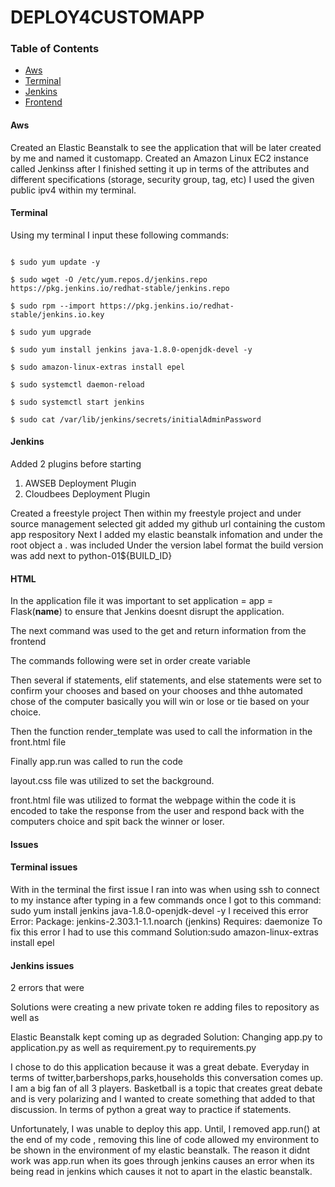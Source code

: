 # DEPLOY4CUSTOMAPP

### Table of Contents
* [Aws](#Aws)
* [Terminal](#Terminal)
* [Jenkins](#Jenkins)
* [Frontend](#HTML)


#### Aws
Created an Elastic Beanstalk to see the application that will be later created by me and named it customapp.
Created an Amazon Linux EC2 instance called Jenkinss after I finished setting it up in terms of the attributes and different specifications (storage, security group, tag, etc) I used the given public ipv4
within my terminal.

#### Terminal
Using my terminal I input these following commands:

```

$ sudo yum update -y

$ sudo wget -O /etc/yum.repos.d/jenkins.repo https://pkg.jenkins.io/redhat-stable/jenkins.repo

$ sudo rpm --import https://pkg.jenkins.io/redhat-stable/jenkins.io.key

$ sudo yum upgrade

$ sudo yum install jenkins java-1.8.0-openjdk-devel -y

$ sudo amazon-linux-extras install epel

$ sudo systemctl daemon-reload

$ sudo systemctl start jenkins

$ sudo cat /var/lib/jenkins/secrets/initialAdminPassword

```


#### Jenkins
Added 2 plugins before starting
1. AWSEB Deployment Plugin
2. Cloudbees Deployment Plugin

Created a freestyle project
Then within my freestyle project and under source management selected git added my github url containing the custom app respository 
Next I added my elastic beanstalk infomation and 
under the root object a . was included
Under the version label format the build version was add next to python-01${BUILD_ID}


#### HTML
In the application file it was important to set application = app = Flask(__name__) 
to ensure that Jenkins doesnt disrupt the application.

The next command was used to the get and return information from the frontend

The commands following were set in order create variable 

Then several if statements, elif statements, and else statements were set to confirm your chooses and based on your chooses and thhe automated chose of the computer basically you will win or lose or tie based on your choice. 

Then the function render_template was used to call the information in the front.html file

Finally app.run was called to run the code 

layout.css file was utilized to set the background.

front.html file was utilized to format the webpage within the code it is encoded to take the response from the user and respond back with the computers choice and spit back the winner or loser.

#### Issues

#### Terminal issues
With in the terminal the first issue I ran into was when using ssh to connect to my instance after typing in a few commands once I got to this command:
sudo yum install jenkins java-1.8.0-openjdk-devel -y
I received this error
Error: Package: jenkins-2.303.1-1.1.noarch (jenkins)
           Requires: daemonize
To fix this error I had to use this command 
Solution:sudo amazon-linux-extras install epel 

#### Jenkins issues
2 errors that were 

Solutions were creating a new private token re adding files to repository as well as 

Elastic Beanstalk kept coming up as degraded
Solution: Changing app.py to application.py
as well as requirement.py to requirements.py 

I chose to do this application because it was a great debate. Everyday in terms of twitter,barbershops,parks,households this conversation comes up. I am a big fan of all 3 players. Basketball is a topic that creates great debate and is very polarizing and I wanted to create something that added to that discussion. In terms of python a great way to practice if statements.


Unfortunately, I was unable to deploy this app. Until, I removed app.run() at the end of my code , removing this line of code allowed my environment to be shown in the environment of my elastic beanstalk. The reason it didnt work was app.run when its goes through jenkins causes an error when its being read in jenkins which causes it not to apart in the elastic beanstalk.


